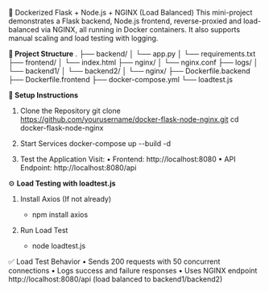 🚀 Dockerized Flask + Node.js + NGINX (Load Balanced)
This mini-project demonstrates a Flask backend, Node.js frontend, reverse-proxied and load-balanced via NGINX, all running in Docker containers. It also supports manual scaling and load testing with logging.

**🧱 Project Structure**
.
├── backend/
│   └── app.py
│   └── requirements.txt
├── frontend/
│   └── index.html
├── nginx/
│   └── nginx.conf
├── logs/
│   └── backend1/
│   └── backend2/
│   └── nginx/
├── Dockerfile.backend
├── Dockerfile.frontend
├── docker-compose.yml
└── loadtest.js

**🔧 Setup Instructions**

1. Clone the Repository
git clone https://github.com/yourusername/docker-flask-node-nginx.git
cd docker-flask-node-nginx

2. Start Services
docker-compose up --build -d

3. Test the Application
Visit:
	•	Frontend: http://localhost:8080
	•	API Endpoint: http://localhost:8080/api

⚙️ **Load Testing with loadtest.js**

1. Install Axios (If not already)
   - npm install axios
     
2. Run Load Test
   - node loadtest.js
     
✅ Load Test Behavior
	•	Sends 200 requests with 50 concurrent connections
	•	Logs success and failure responses
	•	Uses NGINX endpoint http://localhost:8080/api (load balanced to backend1/backend2)
